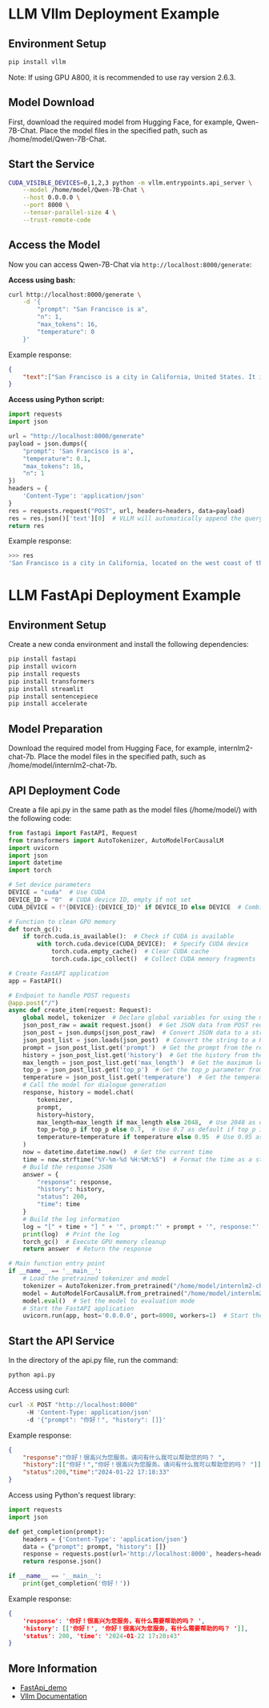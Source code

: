 # LLM Vllm Deployment Example

## Environment Setup

```bash
pip install vllm
```

Note: If using GPU A800, it is recommended to use ray version 2.6.3.

## Model Download

First, download the required model from Hugging Face, for example, Qwen-7B-Chat. Place the model files in the specified path, such as /home/model/Qwen-7B-Chat.

## Start the Service

```bash
CUDA_VISIBLE_DEVICES=0,1,2,3 python -m vllm.entrypoints.api_server \
    --model /home/model/Qwen-7B-Chat \
    --host 0.0.0.0 \
    --port 8000 \
    --tensor-parallel-size 4 \
    --trust-remote-code 
```

## Access the Model

Now you can access Qwen-7B-Chat via `http://localhost:8000/generate`:

**Access using bash:**

```bash
curl http://localhost:8000/generate \
    -d '{
        "prompt": "San Francisco is a",
        "n": 1,
        "max_tokens": 16,
        "temperature": 0
    }'
```

Example response:

```json
{
    "text":["San Francisco is a city in California, United States. It is located on the west coast of the"]
}
```

**Access using Python script:**

```python
import requests
import json

url = "http://localhost:8000/generate"
payload = json.dumps({
    "prompt": 'San Francisco is a',
    "temperature": 0.1,
    "max_tokens": 16,
    "n": 1
})
headers = {
    'Content-Type': 'application/json'
}
res = requests.request("POST", url, headers=headers, data=payload)
res = res.json()['text'][0]  # VLLM will automatically append the query to the response, so here you can remove it.
return res
```

Example response:

```bash
>>> res
'San Francisco is a city in California, located on the west coast of the United States. It is'
```

# LLM FastApi Deployment Example

## Environment Setup

Create a new conda environment and install the following dependencies:

```bash
pip install fastapi
pip install uvicorn
pip install requests
pip install transformers
pip install streamlit
pip install sentencepiece
pip install accelerate
```

## Model Preparation

Download the required model from Hugging Face, for example, internlm2-chat-7b. Place the model files in the specified path, such as /home/model/internlm2-chat-7b.

## API Deployment Code

Create a file api.py in the same path as the model files (/home/model/) with the following code:

```python
from fastapi import FastAPI, Request
from transformers import AutoTokenizer, AutoModelForCausalLM
import uvicorn
import json
import datetime
import torch

# Set device parameters
DEVICE = "cuda"  # Use CUDA
DEVICE_ID = "0"  # CUDA device ID, empty if not set
CUDA_DEVICE = f"{DEVICE}:{DEVICE_ID}" if DEVICE_ID else DEVICE  # Combine CUDA device information

# Function to clean GPU memory
def torch_gc():
    if torch.cuda.is_available():  # Check if CUDA is available
        with torch.cuda.device(CUDA_DEVICE):  # Specify CUDA device
            torch.cuda.empty_cache()  # Clear CUDA cache
            torch.cuda.ipc_collect()  # Collect CUDA memory fragments

# Create FastAPI application
app = FastAPI()

# Endpoint to handle POST requests
@app.post("/")
async def create_item(request: Request):
    global model, tokenizer  # Declare global variables for using the model and tokenizer inside the function
    json_post_raw = await request.json()  # Get JSON data from POST request
    json_post = json.dumps(json_post_raw)  # Convert JSON data to a string
    json_post_list = json.loads(json_post)  # Convert the string to a Python object
    prompt = json_post_list.get('prompt')  # Get the prompt from the request
    history = json_post_list.get('history')  # Get the history from the request
    max_length = json_post_list.get('max_length')  # Get the maximum length from the request
    top_p = json_post_list.get('top_p')  # Get the top_p parameter from the request
    temperature = json_post_list.get('temperature')  # Get the temperature parameter from the request
    # Call the model for dialogue generation
    response, history = model.chat(
        tokenizer,
        prompt,
        history=history,
        max_length=max_length if max_length else 2048,  # Use 2048 as default if max_length is not provided
        top_p=top_p if top_p else 0.7,  # Use 0.7 as default if top_p is not provided
        temperature=temperature if temperature else 0.95  # Use 0.95 as default if temperature is not provided
    )
    now = datetime.datetime.now()  # Get the current time
    time = now.strftime("%Y-%m-%d %H:%M:%S")  # Format the time as a string
    # Build the response JSON
    answer = {
        "response": response,
        "history": history,
        "status": 200,
        "time": time
    }
    # Build the log information
    log = "[" + time + "] " + '", prompt:"' + prompt + '", response:"' + repr(response) + '"'
    print(log)  # Print the log
    torch_gc()  # Execute GPU memory cleanup
    return answer  # Return the response

# Main function entry point
if __name__ == '__main__':
    # Load the pretrained tokenizer and model
    tokenizer = AutoTokenizer.from_pretrained("/home/model/internlm2-chat-7b", trust_remote_code=True)
    model = AutoModelForCausalLM.from_pretrained("/home/model/internlm2-chat-7b", trust_remote_code=True).to(torch.bfloat16).cuda()
    model.eval()  # Set the model to evaluation mode
    # Start the FastAPI application
    uvicorn.run(app, host='0.0.0.0', port=8000, workers=1)  # Start the application on the specified port and host
```

## Start the API Service

In the directory of the api.py file, run the command:

```bash
python api.py
```

Access using curl:

```bash
curl -X POST "http://localhost:8000"      
     -H 'Content-Type: application/json'      
     -d '{"prompt": "你好！", "history": []}'
```

Example response:

```json
{
    "response":"你好！很高兴为您服务。请问有什么我可以帮助您的吗？ ",
    "history":[["你好！","你好！很高兴为您服务。请问有什么我可以帮助您的吗？ "]],
    "status":200,"time":"2024-01-22 17:18:33"
}
```

Access using Python's request library:

```python
import requests
import json

def get_completion(prompt):
    headers = {'Content-Type': 'application/json'}
    data = {"prompt": prompt, "history": []}
    response = requests.post(url='http://localhost:8000', headers=headers, data=json.dumps(data))
    return response.json()

if __name__ == '__main__':
    print(get_completion('你好！'))
```

Example response:

```json
{
    'response': '你好！很高兴为您服务，有什么需要帮助的吗？ ', 
    'history': [['你好！', '你好！很高兴为您服务，有什么需要帮助的吗？ ']], 
    'status': 200, 'time': '2024-01-22 17:20:43'
}
```

## More Information

- [FastApi_demo](https://github.com/datawhalechina/self-llm)
- [Vllm Documentation](https://docs.vllm.ai/en/latest/getting_started/quickstart.html)
